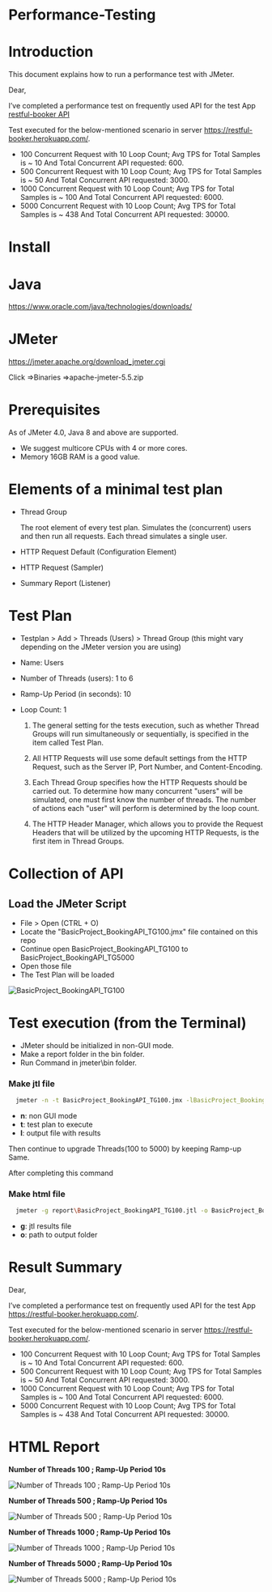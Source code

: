 # Performance-Testing
# Introduction
This document explains how to run a performance test with JMeter.

Dear,

I’ve completed a performance test on frequently used API for the test App [restful-booker API]([url](https://restful-booker.herokuapp.com))

Test executed for the below-mentioned scenario in server https://restful-booker.herokuapp.com/.

* 100 Concurrent Request with 10 Loop Count; Avg TPS for Total Samples is ~ 10 And Total Concurrent API requested: 600.
* 500 Concurrent Request with 10 Loop Count; Avg TPS for Total Samples is ~ 50 And Total Concurrent API requested: 3000.
* 1000 Concurrent Request with 10 Loop Count; Avg TPS for Total Samples is ~ 100 And Total Concurrent API requested: 6000.
* 5000 Concurrent Request with 10 Loop Count; Avg TPS for Total Samples is ~ 438 And Total Concurrent API requested: 30000.

# Install
# Java

https://www.oracle.com/java/technologies/downloads/

# JMeter

https://jmeter.apache.org/download_jmeter.cgi

Click =>Binaries
=>apache-jmeter-5.5.zip

# Prerequisites

As of JMeter 4.0, Java 8 and above are supported.
* We suggest multicore CPUs with 4 or more cores.
* Memory 16GB RAM is a good value.

# Elements of a minimal test plan

* Thread Group
  
    The root element of every test plan. Simulates the (concurrent) users and then run all requests. Each thread simulates a single user.
  
* HTTP Request Default (Configuration Element)
* HTTP Request (Sampler)
* Summary Report (Listener)

# Test Plan
* Testplan > Add > Threads (Users) > Thread Group (this might vary depending on the JMeter version you are using)
* Name: Users
* Number of Threads (users): 1 to 6
* Ramp-Up Period (in seconds): 10
* Loop Count: 1

  1) The general setting for the tests execution, such as whether Thread Groups will run simultaneously or sequentially, is specified in the item called Test Plan.

  2) All HTTP Requests will use some default settings from the HTTP Request, such as the Server IP, Port Number, and Content-Encoding.

  3) Each Thread Group specifies how the HTTP Requests should be carried out. To determine how many concurrent "users" will be simulated, one must first know the number of threads. The number of actions each "user" will perform is determined by the loop count.

  4) The HTTP Header Manager, which allows you to provide the Request Headers that will be utilized by the upcoming HTTP Requests, is the first item in Thread Groups.


# Collection of API
## Load the JMeter Script
* File > Open (CTRL + O)
* Locate the "BasicProject_BookingAPI_TG100.jmx" file contained on this repo
* Continue open BasicProject_BookingAPI_TG100 to BasicProject_BookingAPI_TG5000
* Open those file
* The Test Plan will be loaded
  
![BasicProject_BookingAPI_TG100](https://github.com/KaushikDebdas/Performance-Testing/assets/67013658/3cec7fd4-1777-4a87-bd88-4706f3600635)

# Test execution (from the Terminal)
* JMeter should be initialized in non-GUI mode.
* Make a report folder in the bin folder.
* Run Command in jmeter\bin folder.

### Make jtl file
```bash
  jmeter -n -t BasicProject_BookingAPI_TG100.jmx -lBasicProject_BookingAPI_TG100.jtl
```      
  - **n**: non GUI mode
  - **t**: test plan to execute
  - **l**: output file with results

Then continue to upgrade Threads(100 to 5000) by keeping Ramp-up Same.     

After completing this command  

### Make html file
```bash
  jmeter -g report\BasicProject_BookingAPI_TG100.jtl -o BasicProject_BookingAPI_TG100.html
```
  - **g**: jtl results file
  - **o**: path to output folder  

# Result Summary 

Dear,

I’ve completed a performance test on frequently used API for the test App https://restful-booker.herokuapp.com/.

Test executed for the below-mentioned scenario in server https://restful-booker.herokuapp.com/.

* 100 Concurrent Request with 10 Loop Count; Avg TPS for Total Samples is ~ 10 And Total Concurrent API requested: 600.
* 500 Concurrent Request with 10 Loop Count; Avg TPS for Total Samples is ~ 50 And Total Concurrent API requested: 3000.
* 1000 Concurrent Request with 10 Loop Count; Avg TPS for Total Samples is ~ 100 And Total Concurrent API requested: 6000.
* 5000 Concurrent Request with 10 Loop Count; Avg TPS for Total Samples is ~ 438 And Total Concurrent API requested: 30000.

# HTML Report

**Number of Threads 100 ; Ramp-Up Period 10s**

![Number of Threads 100 ; Ramp-Up Period 10s](https://github.com/KaushikDebdas/Performance-Testing/assets/67013658/9df5caaf-ba81-4c58-8d96-ecb6c870c9cb)

**Number of Threads 500 ; Ramp-Up Period 10s**

![Number of Threads 500 ; Ramp-Up Period 10s](https://github.com/KaushikDebdas/Performance-Testing/assets/67013658/c705ba45-7385-4e60-896c-44a5ceb042f4)

**Number of Threads 1000 ; Ramp-Up Period 10s**

![Number of Threads 1000 ; Ramp-Up Period 10s](https://github.com/KaushikDebdas/Performance-Testing/assets/67013658/d7d24090-f5cf-4690-82b9-c695a4db86d6)

**Number of Threads 5000 ; Ramp-Up Period 10s**

![Number of Threads 5000 ; Ramp-Up Period 10s](https://github.com/KaushikDebdas/Performance-Testing/assets/67013658/64668c83-6295-48e1-b8f7-52a708920724)
